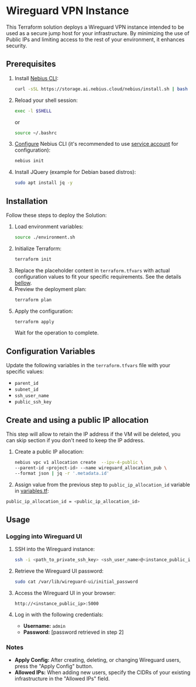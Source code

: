 # Wireguard VPN Instance

This Terraform solution deploys a Wireguard VPN instance intended to be used as a secure jump host for your
infrastructure. By minimizing the use of Public IPs and limiting access to the rest of your environment, it enhances
security.

## Prerequisites

1. Install [Nebius CLI](https://docs.nebius.dev/en/cli/#installation):
    ```bash
    curl -sSL https://storage.ai.nebius.cloud/nebius/install.sh | bash
    ```

2. Reload your shell session:
    ```bash
    exec -l $SHELL
    ```
   or

    ```bash
    source ~/.bashrc
    ```

3. [Configure](https://docs.nebius.ai/cli/configure/) Nebius CLI (it's recommended to
   use [service account](https://docs.nebius.ai/iam/service-accounts/manage/) for configuration):
    ```bash
    nebius init
    ```

3. Install JQuery (example for Debian based distros):
    ```bash
    sudo apt install jq -y
    ```

## Installation

Follow these steps to deploy the Solution:

1. Load environment variables:
    ```bash
    source ./environment.sh
    ```
2. Initialize Terraform:
    ```bash
    terraform init
    ```
3. Replace the placeholder content
   in `terraform.tfvars` with actual configuration values to fit your specific
   requirements. See the details [bellow](#configuration-variables).
4. Preview the deployment plan:
    ```bash
    terraform plan
    ```
5. Apply the configuration:
    ```bash
    terraform apply
    ```
   Wait for the operation to complete.

## Configuration Variables

Update the following variables in the `terraform.tfvars` file with your specific values:

- `parent_id`
- `subnet_id`
- `ssh_user_name`
- `public_ssh_key`

## Create and using a public IP allocation

This step will allow to retain the IP address if the VM will be deleted, you can skip section if you don't need to keep
the IP address.

1. Create a public IP allocation:
   ```bash
   nebius vpc v1 allocation create  --ipv-4-public \
   --parent-id <project-id> --name wireguard_allocation_pub \
   --format json | jq -r '.metadata.id'
   ```
2. Assign value from the previous step to `public_ip_allocation_id` variable in [variables.tf](./variables.tf):

  ```bash
  public_ip_allocation_id = <public_ip_allocation_id>
  ```

## Usage

### Logging into Wireguard UI

1. SSH into the Wireguard instance:
    ```bash
    ssh -i <path_to_private_ssh_key> <ssh_user_name>@<instance_public_ip>
    ```

2. Retrieve the Wireguard UI password:
    ```bash
    sudo cat /var/lib/wireguard-ui/initial_password
    ```

3. Access the Wireguard UI in your browser:
    ``` 
    http://<instance_public_ip>:5000
    ```

4. Log in with the following credentials:
    - **Username:** `admin`
    - **Password:** [password retrieved in step 2]

### Notes

- **Apply Config:** After creating, deleting, or changing Wireguard users, press the "Apply Config" button.
- **Allowed IPs:** When adding new users, specify the CIDRs of your existing infrastructure in the "Allowed IPs" field.
